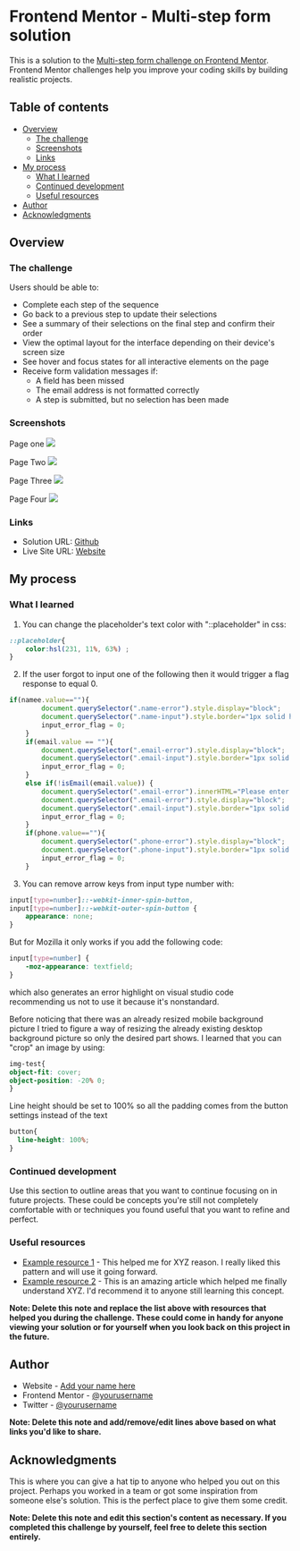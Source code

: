 # Frontend Mentor - Multi-step form solution

This is a solution to the [Multi-step form challenge on Frontend Mentor](https://www.frontendmentor.io/challenges/multistep-form-YVAnSdqQBJ). Frontend Mentor challenges help you improve your coding skills by building realistic projects. 

## Table of contents

- [Overview](#overview)
  - [The challenge](#the-challenge)
  - [Screenshots](#screenshots)
  - [Links](#links)
- [My process](#my-process)
  - [What I learned](#what-i-learned)
  - [Continued development](#continued-development)
  - [Useful resources](#useful-resources)
- [Author](#author)
- [Acknowledgments](#acknowledgments)

## Overview

### The challenge

Users should be able to:

- Complete each step of the sequence
- Go back to a previous step to update their selections
- See a summary of their selections on the final step and confirm their order
- View the optimal layout for the interface depending on their device's screen size
- See hover and focus states for all interactive elements on the page
- Receive form validation messages if:
  - A field has been missed
  - The email address is not formatted correctly
  - A step is submitted, but no selection has been made

### Screenshots

Page one
![](./assets/images/Page1.png)

Page Two
![](./assets/images/Page2.png)

Page Three
![](./assets/images/Page3.png)

Page Four
![](./assets/images/Page4.png)

### Links

- Solution URL: [Github](https://github.com/anasolomon/multistepform)
- Live Site URL: [Website](https://anasolomon.github.io/multistepform/)

## My process

### What I learned
 
 
1. You can change the placeholder's text color with "::placeholder" in css:
```css
::placeholder{
    color:hsl(231, 11%, 63%) ;
}
```
 
2. If the user forgot to input one of the following then it would trigger a flag response to equal 0.
```js
if(namee.value==""){
        document.querySelector(".name-error").style.display="block";
        document.querySelector(".name-input").style.border="1px solid hsl(354, 84%, 57%)";
        input_error_flag = 0;
    }
    if(email.value == ""){
        document.querySelector(".email-error").style.display="block";
        document.querySelector(".email-input").style.border="1px solid hsl(354, 84%, 57%)";
        input_error_flag = 0;
    }
    else if(!isEmail(email.value)) {
        document.querySelector(".email-error").innerHTML="Please enter a valid email";
        document.querySelector(".email-error").style.display="block";
        document.querySelector(".email-input").style.border="1px solid hsl(354, 84%, 57%)";
        input_error_flag = 0;
    }
    if(phone.value==""){
        document.querySelector(".phone-error").style.display="block";
        document.querySelector(".phone-input").style.border="1px solid hsl(354, 84%, 57%)";
        input_error_flag = 0;
    }
```
 
 
3. You can remove arrow keys from input type number with:
```css 
input[type=number]::-webkit-inner-spin-button, 
input[type=number]::-webkit-outer-spin-button {
    appearance: none;
}
```
But for Mozilla it only works if you add the following code:
```css
input[type=number] {
    -moz-appearance: textfield;
}
```
which also generates an error highlight on visual studio code recommending us not to use it because it's nonstandard.

Before noticing that there was an already resized mobile background picture I tried to figure a way of resizing the already existing desktop background picture so only the desired part shows. I learned that you can "crop" an image by using:
```css
img-test{
object-fit: cover; 
object-position: -20% 0;
}
```

Line height should be set to 100% so all the padding comes from the button settings instead of the text
```css
button{
  line-height: 100%;
}
```

### Continued development

Use this section to outline areas that you want to continue focusing on in future projects. These could be concepts you're still not completely comfortable with or techniques you found useful that you want to refine and perfect.


### Useful resources

- [Example resource 1](https://www.example.com) - This helped me for XYZ reason. I really liked this pattern and will use it going forward.
- [Example resource 2](https://www.example.com) - This is an amazing article which helped me finally understand XYZ. I'd recommend it to anyone still learning this concept.

**Note: Delete this note and replace the list above with resources that helped you during the challenge. These could come in handy for anyone viewing your solution or for yourself when you look back on this project in the future.**

## Author

- Website - [Add your name here](https://www.your-site.com)
- Frontend Mentor - [@yourusername](https://www.frontendmentor.io/profile/yourusername)
- Twitter - [@yourusername](https://www.twitter.com/yourusername)

**Note: Delete this note and add/remove/edit lines above based on what links you'd like to share.**

## Acknowledgments

This is where you can give a hat tip to anyone who helped you out on this project. Perhaps you worked in a team or got some inspiration from someone else's solution. This is the perfect place to give them some credit.

**Note: Delete this note and edit this section's content as necessary. If you completed this challenge by yourself, feel free to delete this section entirely.**
